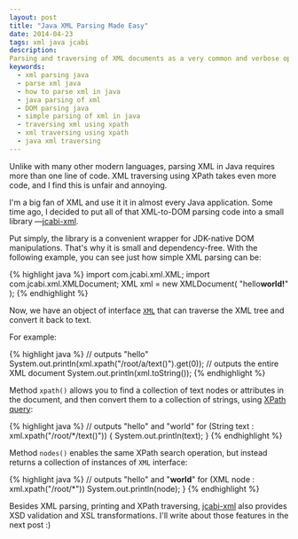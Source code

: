 ```yaml
---
layout: post
title: "Java XML Parsing Made Easy"
date: 2014-04-23
tags: xml java jcabi
description:
Parsing and traversing of XML documents as a very common and verbose operation is made easy with jcabi-xml
keywords:
  - xml parsing java
  - parse xml java
  - how to parse xml in java
  - java parsing of xml
  - DOM parsing java
  - simple parsing of xml in java
  - traversing xml using xpath
  - xml traversing using xpath
  - java xml traversing
---
```

Unlike with many other modern languages, parsing XML in Java requires more than one line of code. XML traversing using XPath takes even more code, and I find this is unfair and annoying.

I'm a big fan of XML and use it it in almost every Java application. Some time ago, I decided to put all of that XML-to-DOM parsing code into a small library &mdash;[jcabi-xml](http://xml.jcabi.com).

Put simply, the library is a convenient wrapper for JDK-native DOM manipulations. That's why it is small and dependency-free. With the following example, you can see just how simple XML parsing can be:

{% highlight java %}
import com.jcabi.xml.XML;
import com.jcabi.xml.XMLDocument;
XML xml = new XMLDocument(
"<root><a>hello</a><b>world!</b></root>"
);
{% endhighlight %}

Now, we have an object of interface [`XML`](http://xml.jcabi.com/apidocs-0.7.7/com/jcabi/xml/XML.html) that can traverse the XML tree and convert it back to text. 

For example:

{% highlight java %}
// outputs "hello"
System.out.println(xml.xpath("/root/a/text()").get(0));
// outputs the entire XML document
System.out.println(xml.toString());
{% endhighlight %}

Method `xpath()` allows you to find a collection of text nodes or attributes in the document, and then convert them to a collection of strings, using [XPath query](http://en.wikipedia.org/wiki/XPath):

{% highlight java %}
// outputs "hello" and "world"
for (String text : xml.xpath("/root/*/text()")) {
System.out.println(text);
}
{% endhighlight %}

Method `nodes()` enables the same XPath search operation, but instead returns a collection of instances of `XML` interface:

{% highlight java %}
// outputs "<a>hello</a>" and "<b>world</b>"
for (XML node : xml.xpath("/root/*")) 
System.out.println(node);
}
{% endhighlight %}

Besides XML parsing, printing and XPath traversing, [jcabi-xml](http://xml.jcabi.com) also provides XSD validation and XSL transformations. I'll write about those features in the next post :)
